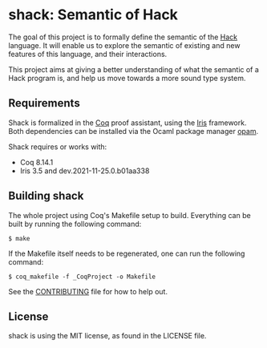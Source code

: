 # shack: Semantic of Hack

The goal of this project is to formally define the semantic of the [Hack](https://hacklang.org/) language.
It will enable us to explore the semantic of existing and new features of this language,
and their interactions.

This project aims at giving a better understanding of what the semantic of
a Hack program is, and help us move towards a more sound type system.

## Requirements
Shack is formalized in the [Coq](https://coq.inria.fr/) proof assistant, using
the [Iris](https://iris-project.org/) framework. Both dependencies can be
installed via the Ocaml package manager [opam](https://opam.ocaml.org/).

Shack requires or works with:
* Coq 8.14.1
* Iris 3.5 and dev.2021-11-25.0.b01aa338

## Building shack
The whole project using Coq's Makefile setup to build. Everything can be built
by running the following command:

```
$ make
```

If the Makefile itself needs to be regenerated, one can run the following
command:
```
$ coq_makefile -f _CoqProject -o Makefile
```

See the [CONTRIBUTING](CONTRIBUTING.md) file for how to help out.


## License
shack is using the MIT license, as found in the LICENSE file.
